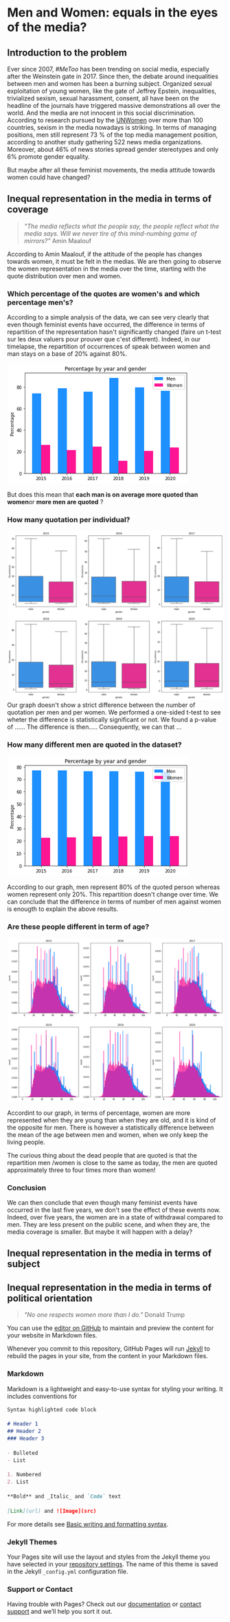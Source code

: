 # Men and Women: equals in the eyes of the media?

## Introduction to the problem
Ever since 2007, _#MeToo_ has been trending on social media, especially after the Weinstein gate in 2017. Since then, the debate around inequalities between men and women has been a burning subject. Organized sexual exploitation of young women, like the gate of Jeffrey Epstein, inequalities, trivialized sexism, sexual harassment, consent, all have been on the headline of the journals have triggered massive demonstrations all over the world. 
And the media are not innocent in this social discrimination. 
According to research pursued by the [UNWomen](https://beijing20.unwomen.org/en/in-focus/media) over more than 100 countries, sexism in the media nowadays is striking. In terms of managing positions, men still represent 73 % of the top media management position, according to another study gathering 522 news media organizations. Moreover, about 46% of news stories spread gender stereotypes and only 6% promote gender equality. 

But maybe after all these feminist movements, the media attitude towards women could have changed?

 
## Inequal representation in the media in terms of coverage
> _"The media reflects what the people say, the people reflect what the media says. Will we never tire of this mind-numbing game of mirrors?"_
> Amin Maalouf

According to Amin Maalouf, if the attitude of the people has changes towards women, it must be felt in the medias. We are then going to observe the women representation in the media over the time, starting with the quote distribution over men and women. 

### Which percentage of the quotes are women's and which percentage men's?

According to a simple analysis of the data, we can see very clearly that even though feminist events have occurred, the difference in terms of repartition of the representation hasn't significantly changed (faire un t-test sur les deux valuers pour prouver que c'est different). Indeed, in our timelapse, the repartition of occurrences of speak between women and man stays on a base of 20% against 80%.

![Percentage_global_gender.png](/images/Percentage_global_gender.png)


But does this mean that **each man is on average more quoted than women**or **more men are quoted** ?


### How many quotation per individual?
![without_outliers.png](/images/without_outliers.png)
 Our graph doesn't show a strict difference between the number of quotation per men and per women. We performed a one-sided t-test to see wheter the difference is statistically significant or not. 
 We found a p-value of ......
 The difference is then.....
 Consequently, we can that ...

### How many different men are quoted in the dataset?

![Percentage_global_peok.png](/images/Percentage_global_peok.png)

According to our graph, men represent 80% of the quoted person whereas women represent only 20%. This repartition doesn't change over time.
We can conclude that the difference in terms of number of men against women is enougth to explain the above results.


### Are these people different in term of age?

![Percentage_global_peok.png](/images/age_repartition_hist.png)

Accordint to our graph, in terms of percentage, women are more represented when they are young than when they are old, and it is kind of the opposite for men. 
There is however a statistically difference between the mean of the age between men and women, when we only keep the living people. 

The curious thing about the dead people that are quoted is that the repartition men /women is close to the same as today, the men are quoted approximately three to four times more than women!

### Conclusion
We can then conclude that even though many feminist events have occurred in the last five years, we don't see the effect of these events now. 
Indeed, over five years, the women are in a state of withdrawal compared to men. They are less present on the public scene, and when they are, the media coverage is smaller. But maybe it will happen with a delay?


## Inequal representation in the media in terms of subject


## Inequal representation in the media in terms of political orientation
> _"No one respects women more than I do."_ 
Donald Trump
 
 
You can use the [editor on GitHub](https://github.com/PrunelleLM/Adata_scientists_project/edit/gh-pages/index.md) to maintain and preview the content for your website in Markdown files.

Whenever you commit to this repository, GitHub Pages will run [Jekyll](https://jekyllrb.com/) to rebuild the pages in your site, from the content in your Markdown files.

### Markdown

Markdown is a lightweight and easy-to-use syntax for styling your writing. It includes conventions for

```markdown
Syntax highlighted code block

# Header 1
## Header 2
### Header 3

- Bulleted
- List

1. Numbered
2. List

**Bold** and _Italic_ and `Code` text

[Link](url) and ![Image](src)
```

For more details see [Basic writing and formatting syntax](https://docs.github.com/en/github/writing-on-github/getting-started-with-writing-and-formatting-on-github/basic-writing-and-formatting-syntax).

### Jekyll Themes

Your Pages site will use the layout and styles from the Jekyll theme you have selected in your [repository settings](https://github.com/PrunelleLM/Adata_scientists_project/settings/pages). The name of this theme is saved in the Jekyll `_config.yml` configuration file.

### Support or Contact

Having trouble with Pages? Check out our [documentation](https://docs.github.com/categories/github-pages-basics/) or [contact support](https://support.github.com/contact) and we’ll help you sort it out.

